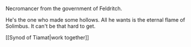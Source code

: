 Necromancer from the government of Feldritch.

He's the one who made some hollows. All he wants is the eternal flame of Solimbus. It can't be that hard to get.


[[Synod of Tiamat|work together]]